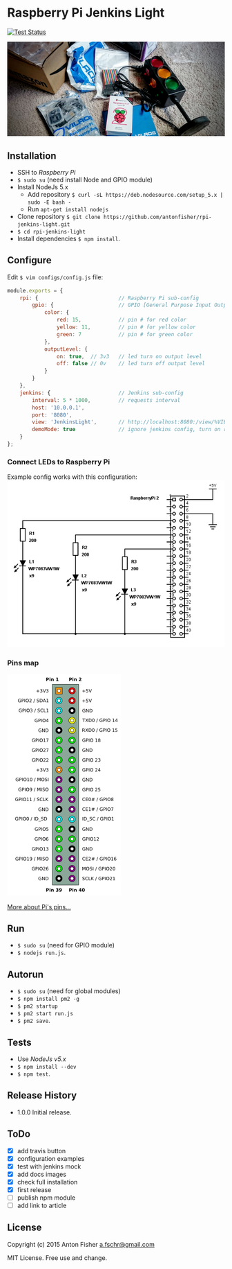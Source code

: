 # Raspberry Pi Jenkins Light

[![Test Status](https://travis-ci.org/antonfisher/rpi-jenkins-light.svg)](https://travis-ci.org/antonfisher/rpi-jenkins-light)

![Parts unpackage](https://raw.githubusercontent.com/antonfisher/rpi-jenkins-light/docs/images/parts-unpackage.jpg)

## Installation
* SSH to _Raspberry Pi_
* `$ sudo su` (need install Node and GPIO module)
* Install NodeJs 5.x
    * Add repository `$ curl -sL https://deb.nodesource.com/setup_5.x | sudo -E bash -`
    * Run `apt-get install nodejs`
* Clone repository `$ git clone https://github.com/antonfisher/rpi-jenkins-light.git`
* `$ cd rpi-jenkins-light`
* Install dependencies `$ npm install`.

## Configure
Edit `$ vim configs/config.js` file:

``` javascript
module.exports = {
    rpi: {                          // Raspberry Pi sub-config
        gpio: {                     // GPIO [General Purpose Input Output] config
            color: {
                red: 15,            // pin # for red color
                yellow: 11,         // pin # for yellow color
                green: 7            // pin # for green color
            },
            outputLevel: {
                on: true,  // 3v3   // led turn on output level
                off: false // 0v    // led turn off output level
            }
        }
    },
    jenkins: {                      // Jenkins sub-config
        interval: 5 * 1000,         // requests interval
        host: '10.0.0.1',
        port: '8080',
        view: 'JenkinsLight',       // http://localhost:8080:/view/%VIEW_NAME%/
        demoMode: true              // ignore jenkins config, turn on red-yellow-green lights
    }
};
```

### Connect LEDs to Raspberry Pi
Example config works with this configuration:
![LEDs connections](https://raw.githubusercontent.com/antonfisher/rpi-jenkins-light/docs/images/schema-simple.png)

### Pins map
![Pins](https://raw.githubusercontent.com/antonfisher/rpi-jenkins-light/docs/images/rpi-pins-schema.png)

[More about Pi's pins...](http://elinux.org/RPi_Low-level_peripherals)

## Run
* `$ sudo su` (need for GPIO module)
* `$ nodejs run.js`.

## Autorun
* `$ sudo su` (need for global modules)
* `$ npm install pm2 -g`
* `$ pm2 startup`
* `$ pm2 start run.js`
* `$ pm2 save`.

## Tests
* Use _NodeJs v5.x_
* `$ npm install --dev`
* `$ npm test`.

## Release History
* 1.0.0 Initial release.

## ToDo
- [x] add travis button
- [x] configuration examples
- [x] test with jenkins mock
- [x] add docs images
- [x] check full installation
- [x] first release
- [ ] publish npm module
- [ ] add link to article

## License
Copyright (c) 2015 Anton Fisher <a.fschr@gmail.com>

MIT License. Free use and change.
